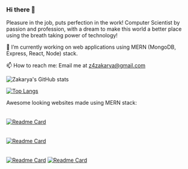 ### Hi there 👋
Pleasure in the job, puts perfection in the work! Computer Scientist by passion and profession, with a dream to make this world a better place using the breath taking power of technology!

🔭 I’m currently working on web applications using MERN (MongoDB, Express, React, Node) stack.

📫 How to reach me: Email me at z4zakarya@gmail.com

![Zakarya's GitHub stats](https://github-readme-stats.vercel.app/api?username=zakarya23&show_icons=true&theme=radical)

[![Top Langs](https://github-readme-stats.vercel.app/api/top-langs/?username=zakarya23&layout=compact&langs_count=5&exclude_repo=fps_shooter,EinsteinsGateToTheFuture,rugby_sql,self_moving_player,map_finder)](https://github.com/zakarya23/github-readme-stats)

Awesome looking websites made using MERN stack: 
<br/><br/><br/>
[![Readme Card](https://github-readme-stats.vercel.app/api/pin/?username=zakarya23&repo=snacks-in-a-van)](https://github.com/zakarya23/snacks-in-a-van)
<br/><br/><br/>
[![Readme Card](https://github-readme-stats.vercel.app/api/pin/?username=zakarya23&repo=proshop_ecommerce)](https://github.com/zakarya23/snacks-in-a-van)
<br/><br/><br/>
[![Readme Card](https://github-readme-stats.vercel.app/api/pin/?username=zakarya23&repo=chetohs_crm)](https://github.com/zakarya23/snacks-in-a-van)
[![Readme Card](https://github-readme-stats.vercel.app/api/pin/?username=zakarya23&repo=chetohs-be)](https://github.com/zakarya23/snacks-in-a-van)
<!--
**zakarya23/zakarya23** is a ✨ _special_ ✨ repository because its `README.md` (this file) appears on your GitHub profile.

Here are some ideas to get you started:

- 🔭 I’m currently working on ...
- 🌱 I’m currently learning ...
- 👯 I’m looking to collaborate on ...
- 🤔 I’m looking for help with ...
- 💬 Ask me about ...
- 📫 How to reach me: ...
- 😄 Pronouns: ...
- ⚡ Fun fact: ...
-->
